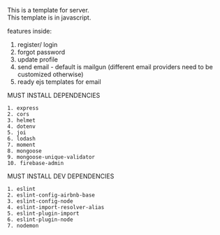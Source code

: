 This is a template for server.  
This template is in javascript.

features inside:
1. register/ login
2. forgot password
3. update profile
4. send email - default is mailgun (different email providers need to be customized otherwise)
5. ready ejs templates for email

MUST INSTALL DEPENDENCIES
```
1. express
2. cors
3. helmet
4. dotenv
5. joi
6. lodash
7. moment
8. mongoose
9. mongoose-unique-validator
10. firebase-admin
```

MUST INSTALL DEV DEPENDENCIES
```
1. eslint
2. eslint-config-airbnb-base
3. eslint-config-node
4. eslint-import-resolver-alias
5. eslint-plugin-import
6. eslint-plugin-node
7. nodemon
```